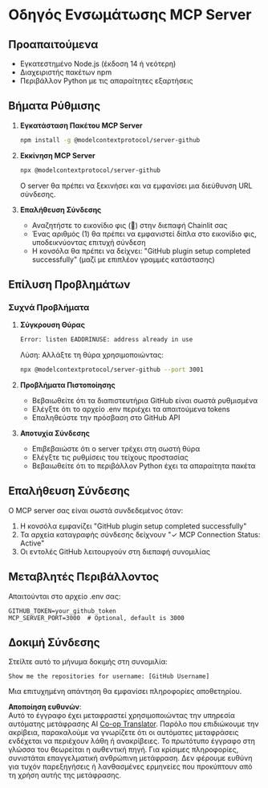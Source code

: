 <!--
CO_OP_TRANSLATOR_METADATA:
{
  "original_hash": "c4be907703b836d1a1c360db20da4de9",
  "translation_date": "2025-07-12T14:16:37+00:00",
  "source_file": "11-mcp/code_samples/github-mcp/MCP_SETUP.md",
  "language_code": "el"
}
-->
# Οδηγός Ενσωμάτωσης MCP Server

## Προαπαιτούμενα
- Εγκατεστημένο Node.js (έκδοση 14 ή νεότερη)
- Διαχειριστής πακέτων npm
- Περιβάλλον Python με τις απαραίτητες εξαρτήσεις

## Βήματα Ρύθμισης

1. **Εγκατάσταση Πακέτου MCP Server**
   ```bash
   npm install -g @modelcontextprotocol/server-github
   ```

2. **Εκκίνηση MCP Server**
   ```bash
   npx @modelcontextprotocol/server-github
   ```
   Ο server θα πρέπει να ξεκινήσει και να εμφανίσει μια διεύθυνση URL σύνδεσης.

3. **Επαλήθευση Σύνδεσης**
   - Αναζητήστε το εικονίδιο φις (🔌) στην διεπαφή Chainlit σας
   - Ένας αριθμός (1) θα πρέπει να εμφανιστεί δίπλα στο εικονίδιο φις, υποδεικνύοντας επιτυχή σύνδεση
   - Η κονσόλα θα πρέπει να δείχνει: "GitHub plugin setup completed successfully" (μαζί με επιπλέον γραμμές κατάστασης)

## Επίλυση Προβλημάτων

### Συχνά Προβλήματα

1. **Σύγκρουση Θύρας**
   ```bash
   Error: listen EADDRINUSE: address already in use
   ```
   Λύση: Αλλάξτε τη θύρα χρησιμοποιώντας:
   ```bash
   npx @modelcontextprotocol/server-github --port 3001
   ```

2. **Προβλήματα Πιστοποίησης**
   - Βεβαιωθείτε ότι τα διαπιστευτήρια GitHub είναι σωστά ρυθμισμένα
   - Ελέγξτε ότι το αρχείο .env περιέχει τα απαιτούμενα tokens
   - Επαληθεύστε την πρόσβαση στο GitHub API

3. **Αποτυχία Σύνδεσης**
   - Επιβεβαιώστε ότι ο server τρέχει στη σωστή θύρα
   - Ελέγξτε τις ρυθμίσεις του τείχους προστασίας
   - Βεβαιωθείτε ότι το περιβάλλον Python έχει τα απαραίτητα πακέτα

## Επαλήθευση Σύνδεσης

Ο MCP server σας είναι σωστά συνδεδεμένος όταν:
1. Η κονσόλα εμφανίζει "GitHub plugin setup completed successfully"
2. Τα αρχεία καταγραφής σύνδεσης δείχνουν "✓ MCP Connection Status: Active"
3. Οι εντολές GitHub λειτουργούν στη διεπαφή συνομιλίας

## Μεταβλητές Περιβάλλοντος

Απαιτούνται στο αρχείο .env σας:
```
GITHUB_TOKEN=your_github_token
MCP_SERVER_PORT=3000  # Optional, default is 3000
```

## Δοκιμή Σύνδεσης

Στείλτε αυτό το μήνυμα δοκιμής στη συνομιλία:
```
Show me the repositories for username: [GitHub Username]
```
Μια επιτυχημένη απάντηση θα εμφανίσει πληροφορίες αποθετηρίου.

**Αποποίηση ευθυνών**:  
Αυτό το έγγραφο έχει μεταφραστεί χρησιμοποιώντας την υπηρεσία αυτόματης μετάφρασης AI [Co-op Translator](https://github.com/Azure/co-op-translator). Παρόλο που επιδιώκουμε την ακρίβεια, παρακαλούμε να γνωρίζετε ότι οι αυτόματες μεταφράσεις ενδέχεται να περιέχουν λάθη ή ανακρίβειες. Το πρωτότυπο έγγραφο στη γλώσσα του θεωρείται η αυθεντική πηγή. Για κρίσιμες πληροφορίες, συνιστάται επαγγελματική ανθρώπινη μετάφραση. Δεν φέρουμε ευθύνη για τυχόν παρεξηγήσεις ή λανθασμένες ερμηνείες που προκύπτουν από τη χρήση αυτής της μετάφρασης.